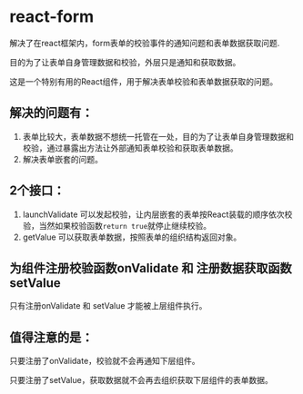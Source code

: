 # react-form
解决了在react框架内，form表单的校验事件的通知问题和表单数据获取问题.

目的为了让表单自身管理数据和校验，外层只是通知和获取数据。


这是一个特别有用的React组件，用于解决表单校验和表单数据获取的问题。

## 解决的问题有：
1. 表单比较大，表单数据不想统一托管在一处，目的为了让表单自身管理数据和校验，通过暴露出方法让外部通知表单校验和获取表单数据。
2. 解决表单嵌套的问题。

## 2个接口：
1. launchValidate 可以发起校验，让内层嵌套的表单按React装载的顺序依次校验，当然如果校验函数```return true```就停止继续校验。
2. getValue 可以获取表单数据，按照表单的组织结构返回对象。

## 为组件注册校验函数onValidate 和 注册数据获取函数 setValue
只有注册onValidate 和 setValue 才能被上层组件执行。

## 值得注意的是：
只要注册了onValidate，校验就不会再通知下层组件。

只要注册了setValue，获取数据就不会再去组织获取下层组件的表单数据。
